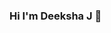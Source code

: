 ### Hi I'm Deeksha J 👋

<!--
**Deekshaj123/Deekshaj123** is a ✨ _special_ ✨ repository because its `README.md` (this file) appears on your GitHub profile.

Here are some ideas to get you started:

- I’m currently working on Sasken technology limited,Bengaluru
- I'm interested in SDE,IOS development,C and C++ development,python
- I have done Bachelor's of Engineering in Information Science and Engineering
- I’m looking to collaborate on...

